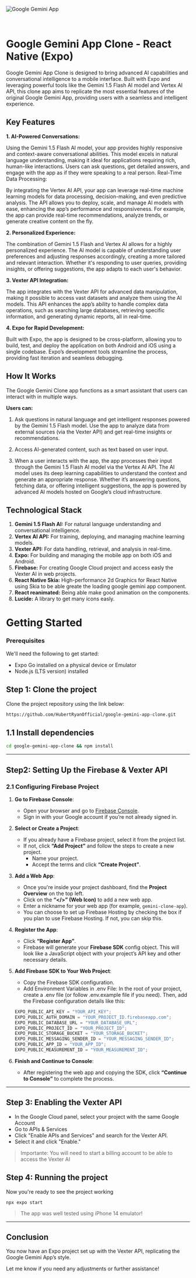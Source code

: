 ![Google Gemini App](https://imgur.com/RDLHpQT.png)

<br />

# Google Gemini App Clone - React Native (Expo)

Google Gemini App Clone is designed to bring advanced AI capabilities and conversational intelligence to a mobile interface. Built with Expo and leveraging powerful tools like the Gemini 1.5 Flash AI model and Vertex AI API, this clone app aims to replicate the most essential features of the original Google Gemini App, providing users with a seamless and intelligent experience.

## Key Features

**1. AI-Powered Conversations:**

Using the Gemini 1.5 Flash AI model, your app provides highly responsive and context-aware conversational abilities. This model excels in natural language understanding, making it ideal for applications requiring rich, human-like interactions. Users can ask questions, get detailed answers, and engage with the app as if they were speaking to a real person.
Real-Time Data Processing:

By integrating the Vertex AI API, your app can leverage real-time machine learning models for data processing, decision-making, and even predictive analysis. The API allows you to deploy, scale, and manage AI models with ease, enhancing the app’s performance and responsiveness. For example, the app can provide real-time recommendations, analyze trends, or generate creative content on the fly.

**2. Personalized Experience:**

The combination of Gemini 1.5 Flash and Vertex AI allows for a highly personalized experience. The AI model is capable of understanding user preferences and adjusting responses accordingly, creating a more tailored and relevant interaction. Whether it's responding to user queries, providing insights, or offering suggestions, the app adapts to each user's behavior.

**3. Vexter API Integration:**

The app integrates with the Vexter API for advanced data manipulation, making it possible to access vast datasets and analyze them using the AI models. This API enhances the app’s ability to handle complex data operations, such as searching large databases, retrieving specific information, and generating dynamic reports, all in real-time.

**4. Expo for Rapid Development:**

Built with Expo, the app is designed to be cross-platform, allowing you to build, test, and deploy the application on both Android and iOS using a single codebase. Expo’s development tools streamline the process, providing fast iteration and seamless debugging.

## How It Works

The Google Gemini Clone app functions as a smart assistant that users can interact with in multiple ways.

**Users can:**

1. Ask questions in natural language and get intelligent responses powered by the Gemini 1.5 Flash model. Use the app to analyze data from external sources (via the Vexter API) and get real-time insights or recommendations.

2. Access AI-generated content, such as text based on user input.

3. When a user interacts with the app, the app processes their input through the Gemini 1.5 Flash AI model via the Vertex AI API. The AI model uses its deep learning capabilities to understand the context and generate an appropriate response. Whether it’s answering questions, fetching data, or offering intelligent suggestions, the app is powered by advanced AI models hosted on Google’s cloud infrastructure.

## Technological Stack

1. **Gemini 1.5 Flash AI:** For natural language understanding and conversational intelligence.
2. **Vertex AI API:** For training, deploying, and managing machine learning models.
3. **Vexter API:** For data handling, retrieval, and analysis in real-time.
4. **Expo:** For building and managing the mobile app on both iOS and Android.
5. **Firebase:** For creating Google Cloud project and access easly the Vexter AI in web projects.
6. **React Native Skia:** High-performance 2d Graphics for React Native using Skia to be able greate the loading google gemini app component.
7. **React reanimated:** Being able make good animation on the components.
8. **Lucide:** A library to get many icons easly.

# Getting Started

### Prerequisites

We'll need the following to get started:

- Expo Go installed on a physical device or Emulator
- Node.js (LTS version) installed

## **Step 1: Clone the project**

Clone the project repository using the link below:

```bash
https://github.com/HubertRyanOfficial/google-gemini-app-clone.git
```

## **1.1 Install dependencies**

```bash
cd google-gemini-app-clone && npm install
```

---

## **Step2: Setting Up the Firebase & Vexter API**

### **2.1 Configuring Firebase Project**

1. **Go to Firebase Console**:

   - Open your browser and go to [Firebase Console](https://console.firebase.google.com/).
   - Sign in with your Google account if you’re not already signed in.

2. **Select or Create a Project**:

   - If you already have a Firebase project, select it from the project list.
   - If not, click **“Add Project”** and follow the steps to create a new project.
     - Name your project.
     - Accept the terms and click **“Create Project”**.

3. **Add a Web App**:

   - Once you're inside your project dashboard, find the **Project Overview** on the top left.
   - Click on the **“</>” (Web Icon)** to add a new web app.
   - Enter a nickname for your web app (for example, `gemini-clone-app`).
   - You can choose to set up Firebase Hosting by checking the box if you plan to use Firebase Hosting. If not, you can skip this.

4. **Register the App**:

   - Click **“Register App”**.
   - Firebase will generate your **Firebase SDK** config object. This will look like a JavaScript object with your project’s API key and other necessary details.

5. **Add Firebase SDK to Your Web Project**:

   - Copy the Firebase SDK configuration.
   - Add Environment Variables in .env File: In the root of your project, create a .env file (or follow .env.example file if you need). Then, add the Firebase configuration details like this:

   ```js
   EXPO_PUBLIC_API_KEY = "YOUR_API_KEY";
   EXPO_PUBLIC_AUTH_DOMAIN = "YOUR_PROJECT_ID.firebaseapp.com";
   EXPO_PUBLIC_DATABASE_URL = "YOUR_DATABASE_URL";
   EXPO_PUBLIC_PROJECT_ID = "YOUR_PROJECT_ID";
   EXPO_PUBLIC_STORAGE_BUCKET = "YOUR_STORAGE_BUCKET";
   EXPO_PUBLIC_MESSAGING_SENDER_ID = "YOUR_MESSAGING_SENDER_ID";
   EXPO_PUBLIC_APP_ID = "YOUR_APP_ID";
   EXPO_PUBLIC_MEASUREMENT_ID = "YOUR_MEASUREMENT_ID";
   ```

6. **Finish and Continue to Console**:
   - After registering the web app and copying the SDK, click **“Continue to Console”** to complete the process.

---

## **Step 3: Enabling the Vexter API**

- In the Google Cloud panel, select your project with the same Google Account
- Go to APIs & Services
- Click "Enable APIs and Services" and search for the Vexter API.
- Select it and click "Enable."

> Importante: You will need to start a billing account to be able to access the Vexter AI

## **Step 4: Running the project**

Now you're ready to see the project working

```
npx expo start
```

> The app was well tested using iPhone 14 emulator!

---

## **Conclusion**

You now have an Expo project set up with the Vexter API, replicating the Google Gemini App’s style.

Let me know if you need any adjustments or further assistance!
